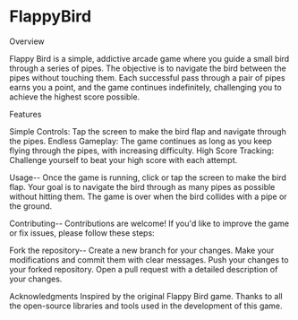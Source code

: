 # FlappyBird

Overview

Flappy Bird is a simple, addictive arcade game where you guide a small bird through a series of pipes. The objective is to navigate the bird between the pipes without touching them. Each successful pass through a pair of pipes earns you a point, and the game continues indefinitely, challenging you to achieve the highest score possible.

Features

Simple Controls: Tap the screen to make the bird flap and navigate through the pipes.
Endless Gameplay: The game continues as long as you keep flying through the pipes, with increasing difficulty.
High Score Tracking: Challenge yourself to beat your high score with each attempt.

Usage--
Once the game is running, click or tap the screen to make the bird flap. Your goal is to navigate the bird through as many pipes as possible without hitting them. The game is over when the bird collides with a pipe or the ground.

Contributing--
Contributions are welcome! If you'd like to improve the game or fix issues, please follow these steps:

Fork the repository-- 
Create a new branch for your changes.
Make your modifications and commit them with clear messages.
Push your changes to your forked repository.
Open a pull request with a detailed description of your changes.

Acknowledgments
Inspired by the original Flappy Bird game.
Thanks to all the open-source libraries and tools used in the development of this game.
